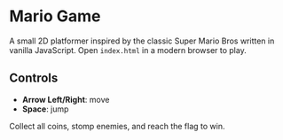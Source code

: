 # Mario Game

A small 2D platformer inspired by the classic Super Mario Bros written in vanilla JavaScript. Open `index.html` in a modern browser to play.

## Controls
- **Arrow Left/Right**: move
- **Space**: jump

Collect all coins, stomp enemies, and reach the flag to win.

